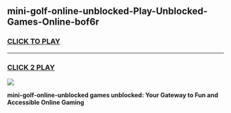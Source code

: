 
## mini-golf-online-unblocked-Play-Unblocked-Games-Online-bof6r
<h3>
<a href="https://premium76.site?title=mini-golf-online-unblocked&ref=25A">CLICK TO PLAY</a></h3>
<hr>

<h3>
<a href="https://premium76.site?title=mini-golf-online-unblocked&ref=25A">CLICK 2 PLAY</a>
  
</h3>

<a href="https://premium76.site?title=mini-golf-online-unblocked&ref=25A"><img src="https://clearcache.store/games.png"></a>


**mini-golf-online-unblocked games unblocked: Your Gateway to Fun and Accessible Online Gaming**
